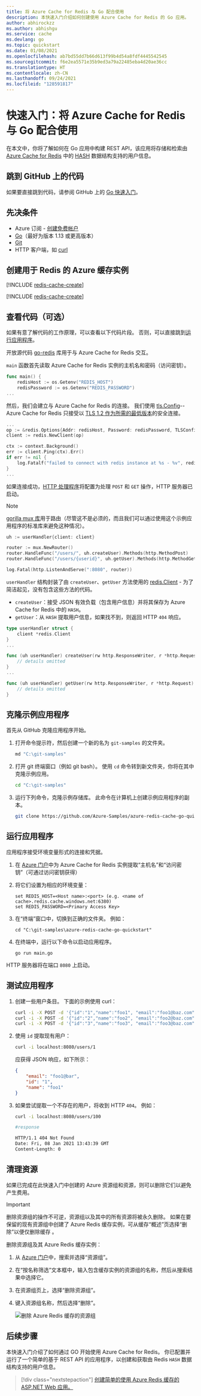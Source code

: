 ```yaml
---
title: 将 Azure Cache for Redis 与 Go 配合使用
description: 本快速入门介绍如何创建使用 Azure Cache for Redis 的 Go 应用。
author: abhirockzz
ms.author: abhishgu
ms.service: cache
ms.devlang: go
ms.topic: quickstart
ms.date: 01/08/2021
ms.openlocfilehash: ab7bd55dd7b66d613f99b4d54a8fdf4445542545
ms.sourcegitcommit: f6e2ea5571e35b9ed3a79a22485eba4d20ae36cc
ms.translationtype: HT
ms.contentlocale: zh-CN
ms.lasthandoff: 09/24/2021
ms.locfileid: "128591817"
---
```

# <a name="quickstart-use-azure-cache-for-redis-with-go"></a>快速入门：将 Azure Cache for Redis 与 Go 配合使用

在本文中，你将了解如何在 Go 应用中构建 REST API，该应用将存储和检索由 [Azure Cache for Redis](./cache-overview.md) 中的 [HASH](https://redis.io/topics/data-types-intro#redis-hashes) 数据结构支持的用户信息。

## <a name="skip-to-the-code-on-github"></a>跳到 GitHub 上的代码

如果要直接跳到代码，请参阅 GitHub 上的 [Go 快速入门](https://github.com/Azure-Samples/azure-redis-cache-go-quickstart/)。

## <a name="prerequisites"></a>先决条件

- Azure 订阅 - [创建免费帐户](https://azure.microsoft.com/free/)
- [Go](https://golang.org/doc/install)（最好为版本 1.13 或更高版本）
- [Git](https://git-scm.com/downloads)
- HTTP 客户端，如 [curl](https://curl.se/)

## <a name="create-an-azure-cache-for-redis-instance"></a>创建用于 Redis 的 Azure 缓存实例

[!INCLUDE [redis-cache-create](includes/redis-cache-create.md)]

[!INCLUDE [redis-cache-create](includes/redis-cache-access-keys.md)]

## <a name="review-the-code-optional"></a>查看代码（可选）

如果有意了解代码的工作原理，可以查看以下代码片段。 否则，可以直接跳到[运行应用程序](#run-the-application)。

开放源代码 [go-redis](https://github.com/go-redis/redis) 库用于与 Azure Cache for Redis 交互。

`main` 函数首先读取 Azure Cache for Redis 实例的主机名和密码（访问密钥）。

```go
func main() {
    redisHost := os.Getenv("REDIS_HOST")
    redisPassword := os.Getenv("REDIS_PASSWORD")
...
```

然后，我们会建立与 Azure Cache for Redis 的连接。 我们使用 [tls.Config](https://golang.org/pkg/crypto/tls/#Config)--Azure Cache for Redis 只接受以 [TLS 1.2 作为所需的最低版本](cache-remove-tls-10-11.md)的安全连接。

```go
...
op := &redis.Options{Addr: redisHost, Password: redisPassword, TLSConfig: &tls.Config{MinVersion: tls.VersionTLS12}}
client := redis.NewClient(op)

ctx := context.Background()
err := client.Ping(ctx).Err()
if err != nil {
    log.Fatalf("failed to connect with redis instance at %s - %v", redisHost, err)
}
...
```

如果连接成功，[HTTP 处理程序](https://golang.org/pkg/net/http/#HandleFunc)将配置为处理 `POST` 和 `GET` 操作，HTTP 服务器已启动。

> [!NOTE]
> [gorilla mux 库](https://github.com/gorilla/mux)用于路由（尽管这不是必须的，而且我们可以通过使用这个示例应用程序的标准库来避免这种情况）。
>

```go
uh := userHandler{client: client}

router := mux.NewRouter()
router.HandleFunc("/users/", uh.createUser).Methods(http.MethodPost)
router.HandleFunc("/users/{userid}", uh.getUser).Methods(http.MethodGet)

log.Fatal(http.ListenAndServe(":8080", router))
```

`userHandler` 结构封装了由 `createUser`、`getUser` 方法使用的 [redis.Client](https://pkg.go.dev/github.com/go-redis/redis/v8#Client) - 为了简洁起见，没有包含这些方法的代码。

- `createUser`：接受 JSON 有效负载（包含用户信息）并将其保存为 Azure Cache for Redis 中的 `HASH`。
- `getUser`：从 `HASH` 提取用户信息，如果找不到，则返回 HTTP `404` 响应。

```go
type userHandler struct {
    client *redis.Client
}
...

func (uh userHandler) createUser(rw http.ResponseWriter, r *http.Request) {
    // details omitted
}
...

func (uh userHandler) getUser(rw http.ResponseWriter, r *http.Request) {
    // details omitted
}
```

## <a name="clone-the-sample-application"></a>克隆示例应用程序

首先从 GitHub 克隆应用程序开始。

1. 打开命令提示符，然后创建一个新的名为 `git-samples` 的文件夹。

    ```bash
    md "C:\git-samples"
    ```

1. 打开 git 终端窗口（例如 git bash）。 使用 `cd` 命令转到新文件夹，你将在其中克隆示例应用。

    ```bash
    cd "C:\git-samples"
    ```

1. 运行下列命令，克隆示例存储库。 此命令在计算机上创建示例应用程序的副本。

    ```bash
    git clone https://github.com/Azure-Samples/azure-redis-cache-go-quickstart.git
    ```

## <a name="run-the-application"></a>运行应用程序

应用程序接受环境变量形式的连接和凭据。

1. 在 [Azure 门户](https://portal.azure.com/)中为 Azure Cache for Redis 实例提取“主机名”和“访问密钥”（可通过访问密钥获得） 

1. 将它们设置为相应的环境变量：

    ```console
    set REDIS_HOST=<Host name>:<port> (e.g. <name of cache>.redis.cache.windows.net:6380)
    set REDIS_PASSWORD=<Primary Access Key>
    ```

1. 在“终端”窗口中，切换到正确的文件夹。 例如：

    ```console
    cd "C:\git-samples\azure-redis-cache-go-quickstart"
    ```

1. 在终端中，运行以下命令以启动应用程序。

    ```console
    go run main.go
    ```

HTTP 服务器将在端口 `8080` 上启动。

## <a name="test-the-application"></a>测试应用程序

1. 创建一些用户条目。 下面的示例使用 curl：

    ```bash
    curl -i -X POST -d '{"id":"1","name":"foo1", "email":"foo1@baz.com"}' localhost:8080/users/
    curl -i -X POST -d '{"id":"2","name":"foo2", "email":"foo2@baz.com"}' localhost:8080/users/
    curl -i -X POST -d '{"id":"3","name":"foo3", "email":"foo3@baz.com"}' localhost:8080/users/
    ```

1. 使用 `id` 提取现有用户：

    ```bash
    curl -i localhost:8080/users/1
    ```

    应获得 JSON 响应，如下所示：

    ```json
    {
        "email": "foo1@bar",
        "id": "1",
        "name": "foo1"
    }
    ```

1. 如果尝试提取一个不存在的用户，将收到 HTTP `404`。 例如：

    ```bash
    curl -i localhost:8080/users/100
    
    #response

    HTTP/1.1 404 Not Found
    Date: Fri, 08 Jan 2021 13:43:39 GMT
    Content-Length: 0
    ```

## <a name="clean-up-resources"></a>清理资源

如果已完成在此快速入门中创建的 Azure 资源组和资源，则可以删除它们以避免产生费用。

> [!IMPORTANT]
> 删除资源组的操作不可逆，资源组以及其中的所有资源将被永久删除。 如果在要保留的现有资源组中创建了 Azure Redis 缓存实例，可从缓存“概述”页选择“删除”以便仅删除缓存 。

删除资源组及其 Azure Redis 缓存实例：

1. 从 [Azure 门户](https://portal.azure.com)中，搜索并选择“资源组”。
1. 在“按名称筛选”文本框中，输入包含缓存实例的资源组的名称，然后从搜索结果中选择它。
1. 在资源组页上，选择“删除资源组”。
1. 键入资源组名称，然后选择“删除”。

   ![删除 Azure Redis 缓存的资源组](./media/cache-python-get-started/delete-your-resource-group-for-azure-cache-for-redis.png)

## <a name="next-steps"></a>后续步骤

本快速入门介绍了如何通过 GO 开始使用 Azure Cache for Redis。 你已配置并运行了一个简单的基于 REST API 的应用程序，以创建和获取由 Redis `HASH` 数据结构支持的用户信息。

> [!div class="nextstepaction"]
> [创建简单的使用 Azure Redis 缓存的 ASP.NET Web 应用。](./cache-web-app-howto.md)
